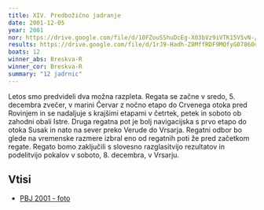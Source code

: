 ```yaml
---
title: XIV. Predbožično jadranje
date: 2001-12-05
year: 2001
nor: https://drive.google.com/file/d/10FZouSShuDcEg-X03bVz9iVTK15V5vN-/view?usp=sharing
results: https://drive.google.com/file/d/1rJ9-Hadh-Z8MffRDF9MQfyG07860dLAK/view?usp=sharing
boats: 12
winner_abs: Breskva-R
winner_cor: Breskva-R
summary: "12 jadrnic"
---
```


Letos smo predvideli dva možna razpleta. Regata se začne v sredo, 5. decembra zvečer, v marini Červar z nočno etapo do Crvenega otoka pred Rovinjem in se nadaljuje s krajšimi etapami v četrtek, petek in soboto ob zahodni obali Istre. Druga regatna pot je bolj navigacijska s prvo etapo do otoka Susak in nato na sever preko Verude do Vrsarja. Regatni odbor bo glede na vremenske razmere izbral eno od regatnih poti že pred začetkom regate. Regato bomo zaključili s slovesno razglasitvijo rezultatov in podelitvijo pokalov v soboto, 8. decembra, v Vrsarju.

## Vtisi
 - [PBJ 2001 - foto](https://photos.app.goo.gl/evAzLjMdXGsqd3MQ7)
